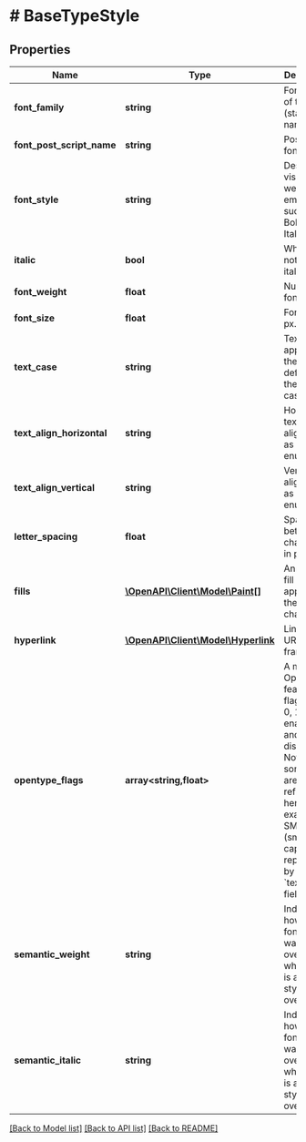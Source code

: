 # # BaseTypeStyle

## Properties

Name | Type | Description | Notes
------------ | ------------- | ------------- | -------------
**font_family** | **string** | Font family of text (standard name). | [optional]
**font_post_script_name** | **string** | PostScript font name. | [optional]
**font_style** | **string** | Describes visual weight or emphasis, such as Bold or Italic. | [optional]
**italic** | **bool** | Whether or not text is italicized. | [optional] [default to false]
**font_weight** | **float** | Numeric font weight. | [optional]
**font_size** | **float** | Font size in px. | [optional]
**text_case** | **string** | Text casing applied to the node, default is the original casing. | [optional]
**text_align_horizontal** | **string** | Horizontal text alignment as string enum. | [optional]
**text_align_vertical** | **string** | Vertical text alignment as string enum. | [optional]
**letter_spacing** | **float** | Space between characters in px. | [optional]
**fills** | [**\OpenAPI\Client\Model\Paint[]**](Paint.md) | An array of fill paints applied to the characters. | [optional]
**hyperlink** | [**\OpenAPI\Client\Model\Hyperlink**](Hyperlink.md) | Link to a URL or frame. | [optional]
**opentype_flags** | **array<string,float>** | A map of OpenType feature flags to 1 or 0, 1 if it is enabled and 0 if it is disabled. Note that some flags aren&#39;t reflected here. For example, SMCP (small caps) is still represented by the &#x60;textCase&#x60; field. | [optional]
**semantic_weight** | **string** | Indicates how the font weight was overridden when there is a text style override. | [optional]
**semantic_italic** | **string** | Indicates how the font style was overridden when there is a text style override. | [optional]

[[Back to Model list]](../../README.md#models) [[Back to API list]](../../README.md#endpoints) [[Back to README]](../../README.md)
